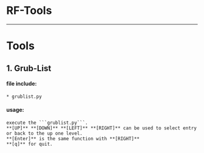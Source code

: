 # RF-Tools

---
# Tools

## 1. Grub-List

#### file include:
	* grublist.py

#### usage:
	execute the ```grublist.py```.
	**[UP]** **[DOWN]** **[LEFT]** **[RIGHT]** can be used to select entry or back to the up one level.
	**[Enter]** is the same function with **[RIGHT]**
	**[q]** for quit.

